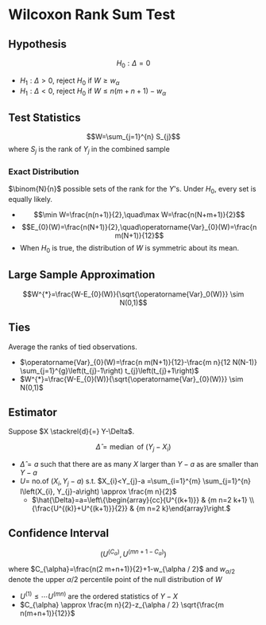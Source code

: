 # Wilcoxon Rank Sum Test

## Hypothesis
$$H_0: \Delta=0$$

- $H_1: \Delta>0$, reject $H_0$ if $W\geq w_\alpha$
- $H_1: \Delta < 0$, reject $H_0$ if $W\leq n(m+n+1)-w_\alpha$

## Test Statistics
$$W=\sum_{j=1}^{n} S_{j}$$
where $S_j$ is the rank of $Y_j$ in the combined sample

### Exact Distribution
$\binom{N}{n}$ possible sets of the rank for the $Y$'s. Under $H_0$, every set is equally likely.

- $$\min W=\frac{n(n+1)}{2},\quad\max W=\frac{n(N+m+1)}{2}$$
- $$E_{0}(W)=\frac{n(N+1)}{2},\quad\operatorname{Var}_{0}(W)=\frac{n m(N+1)}{12}$$
- When $H_0$ is true, the distribution of $W$ is symmetric about its mean.

## Large Sample Approximation
$$W^{*}=\frac{W-E_{0}(W)}{\sqrt{\operatorname{Var}_0(W)}} \sim N(0,1)$$

## Ties
Average the ranks of tied observations.

- $\operatorname{Var}_{0}(W)=\frac{n m(N+1)}{12}-\frac{m n}{12 N(N-1)} \sum_{j=1}^{g}\left(t_{j}-1\right) t_{j}\left(t_{j}+1\right)$
- $W^{*}=\frac{W-E_{0}(W)}{\sqrt{\operatorname{Var}_{0}(W)}} \sim N(0,1)$

## Estimator
Suppose $X \stackrel{d}{=} Y-\Delta$.

$$\hat{\Delta}=\operatorname{median} \text { of }\left(Y_{j}-X_{i}\right)$$
- $\hat{\Delta}=a$ such that there are as many $X$ larger than $Y-a$ as are smaller than $Y-a$
- $U=$ no.of $\left(X_{i}, Y_{j}-a\right)$ s.t. $X_{i}<Y_{j}-a =\sum_{i=1}^{m} \sum_{j=1}^{n} I\left(X_{i}, Y_{j}-a\right) \approx \frac{m n}{2}$
  - $\hat{\Delta}=a=\left\{\begin{array}{cc}{U^{(k+1)}} & {m n=2 k+1} \\ {\frac{U^{(k)}+U^{(k+1)}}{2}} & {m n=2 k}\end{array}\right.$

## Confidence Interval

$$\left(U^{\left(C_{\alpha}\right)}, U^{\left(m n+1-C_{\alpha}\right)}\right)$$

where $C_{\alpha}=\frac{n(2 m+n+1)}{2}+1-w_{\alpha / 2}$ and $w_{\alpha / 2}$  denote the upper $\alpha/2$ percentile point of the null distribution of $W$ 

- $U^{(1)} \leq \cdots U^{(m n)}$ are the ordered statistics of $Y-X$
- $C_{\alpha} \approx \frac{m n}{2}-z_{\alpha / 2} \sqrt{\frac{m n(m+n+1)}{12}}$